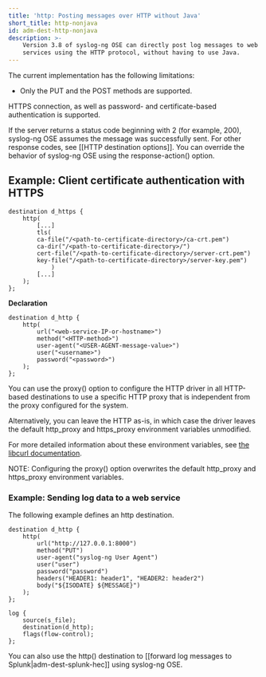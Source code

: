 ```yaml
---
title: 'http: Posting messages over HTTP without Java'
short_title: http-nonjava
id: adm-dest-http-nonjava
description: >-
    Version 3.8 of syslog-ng OSE can directly post log messages to web
    services using the HTTP protocol, without having to use Java.
---
```


The current implementation has the following limitations:

- Only the PUT and the POST methods are supported.

HTTPS connection, as well as password- and certificate-based
authentication is supported.

If the server returns a status code beginning with 2 (for example, 200),
syslog-ng OSE assumes the message was successfully sent. For other
response codes, see [[HTTP destination options]].
You can override the behavior of syslog-ng OSE using the response-action() option.

## Example: Client certificate authentication with HTTPS

```config
destination d_https {
    http(
        [...]
        tls(
        ca-file("/<path-to-certificate-directory>/ca-crt.pem")
        ca-dir("/<path-to-certificate-directory>/")
        cert-file("/<path-to-certificate-directory>/server-crt.pem")
        key-file("/<path-to-certificate-directory>/server-key.pem")
            )
        [...]
    );
};
```

**Declaration**

```config
destination d_http {
    http(
        url("<web-service-IP-or-hostname>")
        method("<HTTP-method>")
        user-agent("<USER-AGENT-message-value>")
        user("<username>")
        password("<password>")
    );
};
```

You can use the proxy() option to configure the HTTP driver in all
HTTP-based destinations to use a specific HTTP proxy that is independent
from the proxy configured for the system.

Alternatively, you can leave the HTTP as-is, in which case the driver
leaves the default http_proxy and https_proxy environment variables
unmodified.

For more detailed information about these environment variables, see
[the libcurl
documentation](https://curl.haxx.se/libcurl/c/CURLOPT_PROXY.html).

NOTE: Configuring the proxy() option overwrites the default http_proxy
and https_proxy environment variables.

### Example: Sending log data to a web service

The following example defines an http destination.

```config
destination d_http {
    http(
        url("http://127.0.0.1:8000")
        method("PUT")
        user-agent("syslog-ng User Agent")
        user("user")
        password("password")
        headers("HEADER1: header1", "HEADER2: header2")
        body("${ISODATE} ${MESSAGE}")
    );
};

log {
    source(s_file);
    destination(d_http);
    flags(flow-control);
};
```

You can also use the http() destination to
[[forward log messages to Splunk|adm-dest-splunk-hec]] using syslog-ng OSE.
